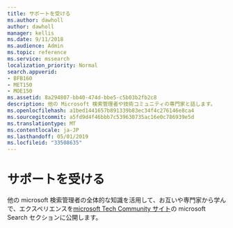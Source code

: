 ```yaml
---
title: サポートを受ける
ms.author: dawholl
author: dawholl
manager: kellis
ms.date: 9/11/2018
ms.audience: Admin
ms.topic: reference
ms.service: mssearch
localization_priority: Normal
search.appverid:
- BFB160
- MET150
- MOE150
ms.assetid: 8a294807-bb40-474d-bbe5-c5b03b2fb2c8
description: 他の Microsoft 検索管理者や技術コミュニティの専門家と話します。
ms.openlocfilehash: a1bed1441657b891339b83ec34f4c276146e8ca4
ms.sourcegitcommit: a5fd9d4f46bbb7c539630735ac16e0c786939e5d
ms.translationtype: MT
ms.contentlocale: ja-JP
ms.lasthandoff: 05/01/2019
ms.locfileid: "33508635"
---
```

# <a name="get-support"></a>サポートを受ける

他の microsoft 検索管理者の全体的な知識を活用して、お互いや専門家から学んで、エクスペリエンスを[microsoft Tech Community サイト](https://techcommunity.microsoft.com/t5/Microsoft-Search/ct-p/MicrosoftSearch)の microsoft Search セクションに公開します。

  

